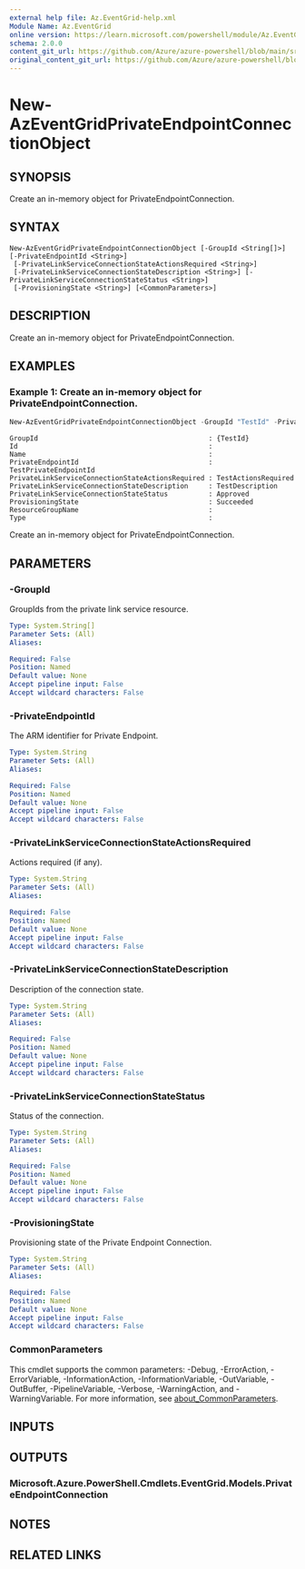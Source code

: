 ```yaml
---
external help file: Az.EventGrid-help.xml
Module Name: Az.EventGrid
online version: https://learn.microsoft.com/powershell/module/Az.EventGrid/new-azeventgridprivateendpointconnectionobject
schema: 2.0.0
content_git_url: https://github.com/Azure/azure-powershell/blob/main/src/EventGrid/EventGrid/help/New-AzEventGridPrivateEndpointConnectionObject.md
original_content_git_url: https://github.com/Azure/azure-powershell/blob/main/src/EventGrid/EventGrid/help/New-AzEventGridPrivateEndpointConnectionObject.md
---
```


# New-AzEventGridPrivateEndpointConnectionObject

## SYNOPSIS
Create an in-memory object for PrivateEndpointConnection.

## SYNTAX

```
New-AzEventGridPrivateEndpointConnectionObject [-GroupId <String[]>] [-PrivateEndpointId <String>]
 [-PrivateLinkServiceConnectionStateActionsRequired <String>]
 [-PrivateLinkServiceConnectionStateDescription <String>] [-PrivateLinkServiceConnectionStateStatus <String>]
 [-ProvisioningState <String>] [<CommonParameters>]
```

## DESCRIPTION
Create an in-memory object for PrivateEndpointConnection.

## EXAMPLES

### Example 1: Create an in-memory object for PrivateEndpointConnection.
```powershell
New-AzEventGridPrivateEndpointConnectionObject -GroupId "TestId" -PrivateEndpointId "TestPrivateEndpointId" -PrivateLinkServiceConnectionStateActionsRequired "TestActionsRequired" -PrivateLinkServiceConnectionStateDescription "TestDescription" -PrivateLinkServiceConnectionStateStatus Approved -ProvisioningState Succeeded | Format-List
```

```output
GroupId                                          : {TestId}
Id                                               :
Name                                             :
PrivateEndpointId                                : TestPrivateEndpointId
PrivateLinkServiceConnectionStateActionsRequired : TestActionsRequired
PrivateLinkServiceConnectionStateDescription     : TestDescription
PrivateLinkServiceConnectionStateStatus          : Approved
ProvisioningState                                : Succeeded
ResourceGroupName                                :
Type                                             :
```

Create an in-memory object for PrivateEndpointConnection.

## PARAMETERS

### -GroupId
GroupIds from the private link service resource.

```yaml
Type: System.String[]
Parameter Sets: (All)
Aliases:

Required: False
Position: Named
Default value: None
Accept pipeline input: False
Accept wildcard characters: False
```

### -PrivateEndpointId
The ARM identifier for Private Endpoint.

```yaml
Type: System.String
Parameter Sets: (All)
Aliases:

Required: False
Position: Named
Default value: None
Accept pipeline input: False
Accept wildcard characters: False
```

### -PrivateLinkServiceConnectionStateActionsRequired
Actions required (if any).

```yaml
Type: System.String
Parameter Sets: (All)
Aliases:

Required: False
Position: Named
Default value: None
Accept pipeline input: False
Accept wildcard characters: False
```

### -PrivateLinkServiceConnectionStateDescription
Description of the connection state.

```yaml
Type: System.String
Parameter Sets: (All)
Aliases:

Required: False
Position: Named
Default value: None
Accept pipeline input: False
Accept wildcard characters: False
```

### -PrivateLinkServiceConnectionStateStatus
Status of the connection.

```yaml
Type: System.String
Parameter Sets: (All)
Aliases:

Required: False
Position: Named
Default value: None
Accept pipeline input: False
Accept wildcard characters: False
```

### -ProvisioningState
Provisioning state of the Private Endpoint Connection.

```yaml
Type: System.String
Parameter Sets: (All)
Aliases:

Required: False
Position: Named
Default value: None
Accept pipeline input: False
Accept wildcard characters: False
```

### CommonParameters
This cmdlet supports the common parameters: -Debug, -ErrorAction, -ErrorVariable, -InformationAction, -InformationVariable, -OutVariable, -OutBuffer, -PipelineVariable, -Verbose, -WarningAction, and -WarningVariable. For more information, see [about_CommonParameters](http://go.microsoft.com/fwlink/?LinkID=113216).

## INPUTS

## OUTPUTS

### Microsoft.Azure.PowerShell.Cmdlets.EventGrid.Models.PrivateEndpointConnection

## NOTES

## RELATED LINKS

